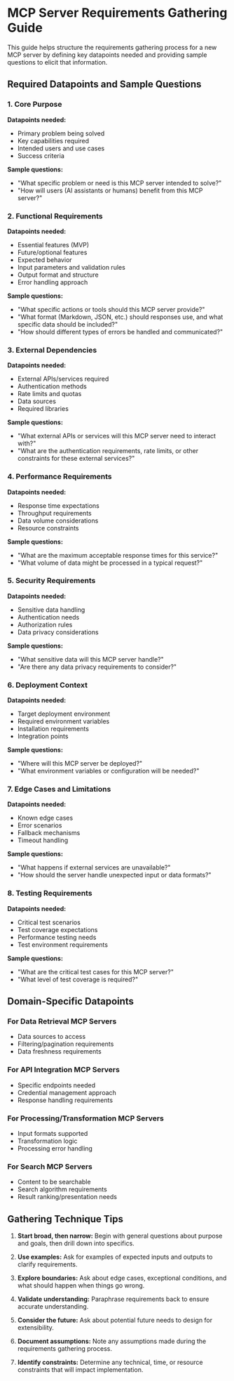 # MCP Server Requirements Gathering Guide

This guide helps structure the requirements gathering process for a new MCP server by defining key datapoints needed and providing sample questions to elicit that information.

## Required Datapoints and Sample Questions

### 1. Core Purpose

**Datapoints needed:**
- Primary problem being solved
- Key capabilities required
- Intended users and use cases
- Success criteria

**Sample questions:**
- "What specific problem or need is this MCP server intended to solve?"
- "How will users (AI assistants or humans) benefit from this MCP server?"

### 2. Functional Requirements

**Datapoints needed:**
- Essential features (MVP)
- Future/optional features
- Expected behavior
- Input parameters and validation rules
- Output format and structure
- Error handling approach

**Sample questions:**
- "What specific actions or tools should this MCP server provide?"
- "What format (Markdown, JSON, etc.) should responses use, and what specific data should be included?"
- "How should different types of errors be handled and communicated?"

### 3. External Dependencies

**Datapoints needed:**
- External APIs/services required
- Authentication methods
- Rate limits and quotas
- Data sources
- Required libraries

**Sample questions:**
- "What external APIs or services will this MCP server need to interact with?"
- "What are the authentication requirements, rate limits, or other constraints for these external services?"

### 4. Performance Requirements

**Datapoints needed:**
- Response time expectations
- Throughput requirements
- Data volume considerations
- Resource constraints

**Sample questions:**
- "What are the maximum acceptable response times for this service?"
- "What volume of data might be processed in a typical request?"

### 5. Security Requirements

**Datapoints needed:**
- Sensitive data handling
- Authentication needs
- Authorization rules
- Data privacy considerations

**Sample questions:**
- "What sensitive data will this MCP server handle?"
- "Are there any data privacy requirements to consider?"

### 6. Deployment Context

**Datapoints needed:**
- Target deployment environment
- Required environment variables
- Installation requirements
- Integration points

**Sample questions:**
- "Where will this MCP server be deployed?"
- "What environment variables or configuration will be needed?"

### 7. Edge Cases and Limitations

**Datapoints needed:**
- Known edge cases
- Error scenarios
- Fallback mechanisms
- Timeout handling

**Sample questions:**
- "What happens if external services are unavailable?"
- "How should the server handle unexpected input or data formats?"

### 8. Testing Requirements

**Datapoints needed:**
- Critical test scenarios
- Test coverage expectations
- Performance testing needs
- Test environment requirements

**Sample questions:**
- "What are the critical test cases for this MCP server?"
- "What level of test coverage is required?"

## Domain-Specific Datapoints

### For Data Retrieval MCP Servers
- Data sources to access
- Filtering/pagination requirements
- Data freshness requirements

### For API Integration MCP Servers
- Specific endpoints needed
- Credential management approach
- Response handling requirements

### For Processing/Transformation MCP Servers
- Input formats supported
- Transformation logic
- Processing error handling

### For Search MCP Servers
- Content to be searchable
- Search algorithm requirements
- Result ranking/presentation needs

## Gathering Technique Tips

1. **Start broad, then narrow:** Begin with general questions about purpose and goals, then drill down into specifics.

2. **Use examples:** Ask for examples of expected inputs and outputs to clarify requirements.

3. **Explore boundaries:** Ask about edge cases, exceptional conditions, and what should happen when things go wrong.

4. **Validate understanding:** Paraphrase requirements back to ensure accurate understanding.

5. **Consider the future:** Ask about potential future needs to design for extensibility.

6. **Document assumptions:** Note any assumptions made during the requirements gathering process.

7. **Identify constraints:** Determine any technical, time, or resource constraints that will impact implementation.